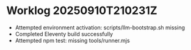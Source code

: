 # Worklog 20250910T210231Z
- Attempted environment activation: scripts/llm-bootstrap.sh missing
- Completed Eleventy build successfully
- Attempted npm test: missing tools/runner.mjs
